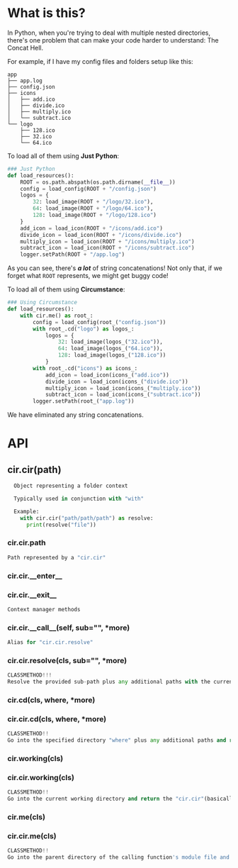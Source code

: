 # What is this?

In Python, when you're trying to deal with multiple nested directories, there's one problem that can make your code harder to understand: The Concat Hell.

For example, if I have my config files and folders setup like this:
```
app
├── app.log
├── config.json
├── icons
│   ├── add.ico
│   ├── divide.ico
│   ├── multiply.ico
│   └── subtract.ico
└── logo
    ├── 128.ico
    ├── 32.ico
    └── 64.ico
```

To load all of them using **Just Python**:
```python
### Just Python
def load_resources():
    ROOT = os.path.abspath(os.path.dirname(__file__))
    config = load_config(ROOT + "/config.json")
    logos = {
        32: load_image(ROOT + "/logo/32.ico"),
        64: load_image(ROOT + "/logo/64.ico"),
        128: load_image(ROOT + "/logo/128.ico")
    }
    add_icon = load_icon(ROOT + "/icons/add.ico")
    divide_icon = load_icon(ROOT + "/icons/divide.ico")
    multiply_icon = load_icon(ROOT + "/icons/multiply.ico")
    subtract_icon = load_icon(ROOT + "/icons/subtract.ico")
    logger.setPath(ROOT + "/app.log")
```

As you can see, there's ***a lot*** of string concatenations! Not only that, if we forget what `ROOT` represents, we might get buggy code! 

To load all of them using **Circumstance**:
```python
### Using Circumstance
def load_resources():
    with cir.me() as root_:
        config = load_config(root_("config.json"))
        with root_.cd("logo") as logos_:
            logos = {
                32: load_image(logos_("32.ico")),
                64: load_image(logos_("64.ico")),
                128: load_image(logos_("128.ico"))
            }
        with root_.cd("icons") as icons_:
            add_icon = load_icon(icons_("add.ico"))
            divide_icon = load_icon(icons_("divide.ico"))
            multiply_icon = load_icon(icons_("multiply.ico"))
            subtract_icon = load_icon(icons_("subtract.ico"))
        logger.setPath(root_("app.log"))
```

We have eliminated any string concatenations.

# API

## cir.**cir(path)**
```python
  Object representing a folder context

  Typically used in conjunction with "with"

  Example:
    with cir.cir("path/path/path") as resolve:
      print(resolve("file"))
```

### cir.cir.**path**
```python
Path represented by a "cir.cir"
```

### cir.cir.**\_\_enter\_\_**
### cir.cir.**\_\_exit\_\_**
```python
Context manager methods
```

### cir.cir.**\_\_call\_\_(self, sub="", \*more)**
```python
Alias for "cir.cir.resolve"
```


### cir.cir.**resolve(cls, sub="", \*more)**
```python
CLASSMETHOD!!!
Resolve the provided sub-path plus any additional paths with the current context
```

### cir.**cd(cls, where, \*more)**
### cir.cir.**cd(cls, where, \*more)**
```python
CLASSMETHOD!!
Go into the specified directory "where" plus any additional paths and return the sub-"cir.cir"
```

### cir.**working(cls)**
### cir.cir.**working(cls)**
```python
CLASSMETHOD!!
Go into the current working directory and return the "cir.cir"(basically the context)
```

### cir.**me(cls)**
### cir.cir.**me(cls)**
```python
CLASSMETHOD!!
Go into the parent directory of the calling function's module file and return the "cir.cir"(basically the context)
```
